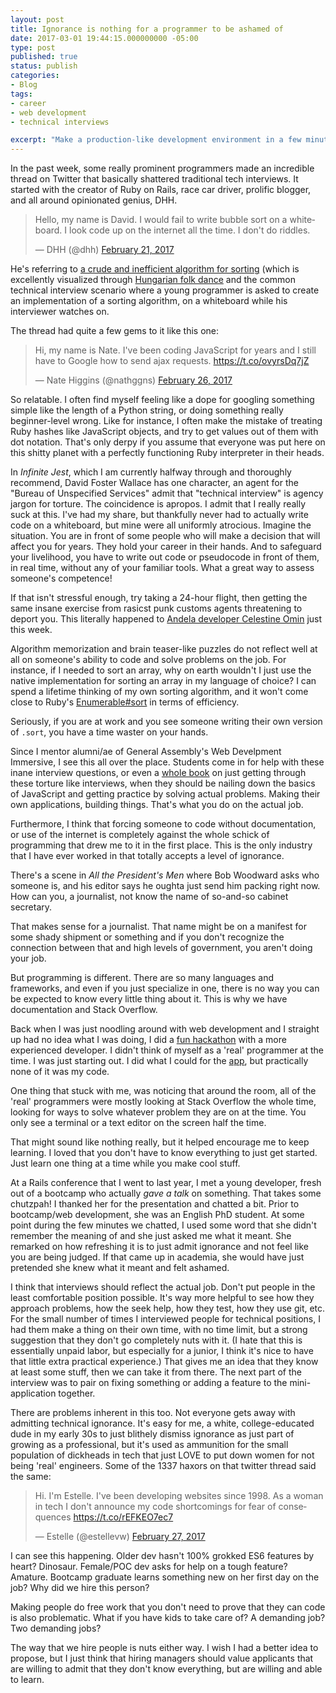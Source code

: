 ```yaml
---
layout: post
title: Ignorance is nothing for a programmer to be ashamed of
date: 2017-03-01 19:44:15.000000000 -05:00
type: post
published: true
status: publish
categories:
- Blog
tags:
- career
- web development
- technical interviews

excerpt: "Make a production-like development environment in a few minutes."
---
```

In the past week, some really prominent programmers made an incredible thread on Twitter that basically shattered traditional tech interviews. It started with the creator of Ruby on Rails, race car driver, prolific blogger, and all around opinionated genius, DHH.

<blockquote class="twitter-tweet" data-lang="en"><p lang="en" dir="ltr">Hello, my name is David. I would fail to write bubble sort on a whiteboard. I look code up on the internet all the time. I don't do riddles.</p>— DHH (@dhh) <a href="https://twitter.com/dhh/status/834146806594433025">February 21, 2017</a></blockquote>
<script async src="//platform.twitter.com/widgets.js" charset="utf-8"></script>


He's referring to [a crude and inefficient algorithm for sorting](http://www.algorithmist.com/index.php/Bubble_sort) (which is excellently visualized through [Hungarian folk dance](https://www.youtube.com/watch?v=lyZQPjUT5B4) and the common technical interview scenario where a young programmer is asked to create an implementation of a sorting algorithm, on a whiteboard while his interviewer watches on.

The thread had quite a few gems to it like this one:

<blockquote class="twitter-tweet" data-lang="en"><p lang="en" dir="ltr">Hi, my name is Nate. I&#39;ve been coding JavaScript for years and I still have to Google how to send ajax requests. <a href="https://t.co/ovyrsDq7jZ">https://t.co/ovyrsDq7jZ</a></p>&mdash; Nate Higgins (@nathggns) <a href="https://twitter.com/nathggns/status/835669591691051010">February 26, 2017</a></blockquote>
<script async src="//platform.twitter.com/widgets.js" charset="utf-8"></script>

So relatable. I often find myself feeling like a dope for googling something simple like the length of a Python string, or doing something really beginner-level wrong. Like for instance, I often make the mistake of treating Ruby hashes like JavaScript objects, and try to get values out of them with dot notation. That's only derpy if you assume that everyone was put here on this shitty planet with a perfectly functioning Ruby interpreter in their heads.

In _Infinite Jest_, which I am currently halfway through and thoroughly recommend, David Foster Wallace has one character, an agent for the "Bureau of Unspecified Services" admit that "technical interview" is agency jargon for torture. The coincidence is apropos. I admit that I really really suck at this. I've had my share, but thankfully never had to actually write code on a whiteboard, but mine were all uniformly atrocious. Imagine the situation. You are in front of some people who will make a decision that will affect you for years. They hold your career in their hands. And to safeguard your livelihood, you have to write out code or pseudocode in front of them, in real time, without any of your familiar tools. What a great way to assess someone's competence!

If that isn't stressful enough, try taking a 24-hour flight, then getting the same insane exercise from rasicst punk customs agents threatening to deport you. This literally happened to [Andela developer Celestine Omin](http://www.recode.net/2017/2/28/14764064/nigerian-software-engineer-detained-by-us-customs) just this week.

Algorithm memorization and brain teaser-like puzzles do not reflect well at all on someone's ability to code and solve problems on the job. For instance, if I needed to sort an array, why on earth wouldn't I just use the native implementation for sorting an array in my language of choice? I can spend a lifetime thinking of my own sorting algorithm, and it won't come close to Ruby's [Enumerable#sort](https://ruby-doc.org/core-2.1.0/Enumerable.html#method-i-sort) in terms of efficiency.

Seriously, if you are at work and you see someone writing their own version of `.sort`, you have a time waster on your hands.

Since I mentor alumni/ae of General Assembly's Web Develpment Immersive, I see this all over the place. Students come in for help with these inane interview questions, or even a [whole book](http://www.barnesandnoble.com/w/cracking-the-coding-interview-gayle-laakmann-mcdowell/1122334602) on just getting through these torture like interviews, when they should be nailing down the basics of JavaScript and getting practice by solving actual problems. Making their own applications, building things. That's what you do on the actual job.

Furthermore, I think that forcing someone to code without documentation, or use of the internet is completely against the whole schick of programming that drew me to it in the first place. This is the only industry that I have ever worked in that totally accepts a level of ignorance.

There's a scene in _All the President's Men_ where Bob Woodward asks who someone is, and his editor says he oughta just send him packing right now. How can you, a journalist, not know the name of so-and-so cabinet secretary.

That makes sense for a journalist. That name might be on a manifest for some shady shipment or something and if you don't recognize the connection between that and high levels of government, you aren't doing your job.

But programming is different. There are so many languages and frameworks, and even if you just specialize in one, there is no way you can be expected to know every little thing about it. This is why we have documentation and Stack Overflow.

Back when I was just noodling around with web development and I straight up had no idea what I was doing, I did a [fun hackathon](www.publishinghackathon.com/) with a more experienced developer. I didn't think of myself as a 'real' programmer at the time. I was just starting out. I did what I could for the [app](http://www.bookciti.es), but practically none of it was my code.

One thing that stuck with me, was noticing that around the room, all of the 'real' programmers were mostly looking at Stack Overflow the whole time, looking for ways to solve whatever problem they are on at the time. You only see a terminal or a text editor on the screen half the time.

That might sound like nothing really, but it helped encourage me to keep learning. I loved that you don't have to know everything to just get started. Just learn one thing at a time while you make cool stuff.

At a Rails conference that I went to last year, I met a young developer, fresh out of a bootcamp who actually _gave a talk_ on something. That takes some chutzpah! I thanked her for the presentation and chatted a bit. Prior to bootcamp/web development, she was an English PhD student. At some point during the few minutes we chatted, I used some word that she didn't remember the meaning of and she just asked me what it meant. She remarked on how refreshing it is to just admit ignorance and not feel like you are being judged. If that came up in academia, she would have just pretended she knew what it meant and felt ashamed.

I think that interviews should reflect the actual job. Don't put people in the least comfortable position possible. It's way more helpful to see how they approach problems, how the seek help, how they test, how they use git, etc. For the small number of times I interviewed people for technical positions, I had them make a thing on their own time, with no time limit, but a strong suggestion that they don't go completely nuts with it. (I hate that this is essentially unpaid labor, but especially for a junior, I think it's nice to have that little extra practical experience.) That gives me an idea that they know at least some stuff, then we can take it from there. The next part of the interview was to pair on fixing something or adding a feature to the mini-application together.

There are problems inherent in this too. Not everyone gets away with admitting technical ignorance. It's easy for me, a white, college-educated dude in my early 30s to just blithely dismiss ignorance as just part of growing as a professional, but it's used as ammunition for the small population of dickheads in tech that just LOVE to put down women for not being 'real' engineers. Some of the 1337 haxors on that twitter thread said the same:

<blockquote class="twitter-tweet" data-lang="en"><p lang="en" dir="ltr">Hi. I&#39;m Estelle. I&#39;ve been developing websites since 1998. As a woman in tech I don&#39;t announce my code shortcomings for fear of consequences <a href="https://t.co/rEFKEO7ec7">https://t.co/rEFKEO7ec7</a></p>&mdash; Estelle (@estellevw) <a href="https://twitter.com/estellevw/status/836228371361091584">February 27, 2017</a></blockquote>
<script async src="//platform.twitter.com/widgets.js" charset="utf-8"></script>

I can see this happening. Older dev hasn't 100% grokked ES6 features by heart? Dinosaur. Female/POC dev asks for help on a tough feature? Amature. Bootcamp graduate learns something new on her first day on the job? Why did we hire this person?

Making people do free work that you don't need to prove that they can code is also problematic. What if you have kids to take care of? A demanding job? Two demanding jobs?

The way that we hire people is nuts either way. I wish I had a better idea to propose, but I just think that hiring managers should value applicants that are willing to admit that they don't know everything, but are willing and able to learn.
